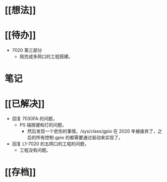 # [[想法]]

# [[待办]]
- 7020 第三部分
	- 刚完成多网口的工程搭建。

# 笔记

# [[已解决]]
- 回复 7030FA 的问题，
	- PS 端按键和灯的问题，
		- 然后发现一个悲伤的事情，/sys/class/gpio 在 2020 年被废弃了，之后的所有控制 gpio 的都需要通过驱动来实现了。
- 回复 L1-7020 的五网口的工程的问题，
	- 工程没有问题。
# [[存档]]